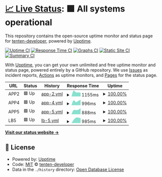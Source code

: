 # [📈 Live Status](https://demo.upptime.js.org): <!--live status--> **🟩 All systems operational**

This repository contains the open-source uptime monitor and status page for [tenten-developer](https://demo.upptime.js.org), powered by [Upptime](https://github.com/upptime/upptime).

[![Uptime CI](https://github.com/tenten-developer/monitoring/workflows/Uptime%20CI/badge.svg)](https://github.com/tenten-developer/monitoring/actions?query=workflow%3A%22Uptime+CI%22)
[![Response Time CI](https://github.com/tenten-developer/monitoring/workflows/Response%20Time%20CI/badge.svg)](https://github.com/tenten-developer/monitoring/actions?query=workflow%3A%22Response+Time+CI%22)
[![Graphs CI](https://github.com/tenten-developer/monitoring/workflows/Graphs%20CI/badge.svg)](https://github.com/tenten-developer/monitoring/actions?query=workflow%3A%22Graphs+CI%22)
[![Static Site CI](https://github.com/tenten-developer/monitoring/workflows/Static%20Site%20CI/badge.svg)](https://github.com/tenten-developer/monitoring/actions?query=workflow%3A%22Static+Site+CI%22)
[![Summary CI](https://github.com/tenten-developer/monitoring/workflows/Summary%20CI/badge.svg)](https://github.com/tenten-developer/monitoring/actions?query=workflow%3A%22Summary+CI%22)

With [Upptime](https://upptime.js.org), you can get your own unlimited and free uptime monitor and status page, powered entirely by a GitHub repository. We use [Issues](https://github.com/tenten-developer/monitoring/issues) as incident reports, [Actions](https://github.com/tenten-developer/monitoring/actions) as uptime monitors, and [Pages](https://demo.upptime.js.org) for the status page.

<!--start: status pages-->
<!-- This summary is generated by Upptime (https://github.com/upptime/upptime) -->
<!-- Do not edit this manually, your changes will be overwritten -->
<!-- prettier-ignore -->
| URL | Status | History | Response Time | Uptime |
| --- | ------ | ------- | ------------- | ------ |
| <img alt="" src="https://icons.duckduckgo.com/ip3/null.ico" height="13"> APP2 | 🟩 Up | [app-2.yml](https://github.com/tenten-developer/monitoring/commits/HEAD/history/app-2.yml) | <details><summary><img alt="Response time graph" src="./graphs/app-2/response-time-week.png" height="20"> 1155ms</summary><br><a href="https://demo.upptime.js.org/history/app-2"><img alt="Response time 1155" src="https://img.shields.io/endpoint?url=https%3A%2F%2Fraw.githubusercontent.com%2Ftenten-developer%2Fmonitoring%2FHEAD%2Fapi%2Fapp-2%2Fresponse-time.json"></a><br><a href="https://demo.upptime.js.org/history/app-2"><img alt="24-hour response time 1232" src="https://img.shields.io/endpoint?url=https%3A%2F%2Fraw.githubusercontent.com%2Ftenten-developer%2Fmonitoring%2FHEAD%2Fapi%2Fapp-2%2Fresponse-time-day.json"></a><br><a href="https://demo.upptime.js.org/history/app-2"><img alt="7-day response time 1155" src="https://img.shields.io/endpoint?url=https%3A%2F%2Fraw.githubusercontent.com%2Ftenten-developer%2Fmonitoring%2FHEAD%2Fapi%2Fapp-2%2Fresponse-time-week.json"></a><br><a href="https://demo.upptime.js.org/history/app-2"><img alt="30-day response time 1155" src="https://img.shields.io/endpoint?url=https%3A%2F%2Fraw.githubusercontent.com%2Ftenten-developer%2Fmonitoring%2FHEAD%2Fapi%2Fapp-2%2Fresponse-time-month.json"></a><br><a href="https://demo.upptime.js.org/history/app-2"><img alt="1-year response time 1155" src="https://img.shields.io/endpoint?url=https%3A%2F%2Fraw.githubusercontent.com%2Ftenten-developer%2Fmonitoring%2FHEAD%2Fapi%2Fapp-2%2Fresponse-time-year.json"></a></details> | <details><summary><a href="https://demo.upptime.js.org/history/app-2">100.00%</a></summary><a href="https://demo.upptime.js.org/history/app-2"><img alt="All-time uptime 100.00%" src="https://img.shields.io/endpoint?url=https%3A%2F%2Fraw.githubusercontent.com%2Ftenten-developer%2Fmonitoring%2FHEAD%2Fapi%2Fapp-2%2Fuptime.json"></a><br><a href="https://demo.upptime.js.org/history/app-2"><img alt="24-hour uptime 100.00%" src="https://img.shields.io/endpoint?url=https%3A%2F%2Fraw.githubusercontent.com%2Ftenten-developer%2Fmonitoring%2FHEAD%2Fapi%2Fapp-2%2Fuptime-day.json"></a><br><a href="https://demo.upptime.js.org/history/app-2"><img alt="7-day uptime 100.00%" src="https://img.shields.io/endpoint?url=https%3A%2F%2Fraw.githubusercontent.com%2Ftenten-developer%2Fmonitoring%2FHEAD%2Fapi%2Fapp-2%2Fuptime-week.json"></a><br><a href="https://demo.upptime.js.org/history/app-2"><img alt="30-day uptime 100.00%" src="https://img.shields.io/endpoint?url=https%3A%2F%2Fraw.githubusercontent.com%2Ftenten-developer%2Fmonitoring%2FHEAD%2Fapi%2Fapp-2%2Fuptime-month.json"></a><br><a href="https://demo.upptime.js.org/history/app-2"><img alt="1-year uptime 100.00%" src="https://img.shields.io/endpoint?url=https%3A%2F%2Fraw.githubusercontent.com%2Ftenten-developer%2Fmonitoring%2FHEAD%2Fapi%2Fapp-2%2Fuptime-year.json"></a></details>
| <img alt="" src="https://icons.duckduckgo.com/ip3/null.ico" height="13"> APP4 | 🟩 Up | [app-4.yml](https://github.com/tenten-developer/monitoring/commits/HEAD/history/app-4.yml) | <details><summary><img alt="Response time graph" src="./graphs/app-4/response-time-week.png" height="20"> 996ms</summary><br><a href="https://demo.upptime.js.org/history/app-4"><img alt="Response time 996" src="https://img.shields.io/endpoint?url=https%3A%2F%2Fraw.githubusercontent.com%2Ftenten-developer%2Fmonitoring%2FHEAD%2Fapi%2Fapp-4%2Fresponse-time.json"></a><br><a href="https://demo.upptime.js.org/history/app-4"><img alt="24-hour response time 992" src="https://img.shields.io/endpoint?url=https%3A%2F%2Fraw.githubusercontent.com%2Ftenten-developer%2Fmonitoring%2FHEAD%2Fapi%2Fapp-4%2Fresponse-time-day.json"></a><br><a href="https://demo.upptime.js.org/history/app-4"><img alt="7-day response time 996" src="https://img.shields.io/endpoint?url=https%3A%2F%2Fraw.githubusercontent.com%2Ftenten-developer%2Fmonitoring%2FHEAD%2Fapi%2Fapp-4%2Fresponse-time-week.json"></a><br><a href="https://demo.upptime.js.org/history/app-4"><img alt="30-day response time 996" src="https://img.shields.io/endpoint?url=https%3A%2F%2Fraw.githubusercontent.com%2Ftenten-developer%2Fmonitoring%2FHEAD%2Fapi%2Fapp-4%2Fresponse-time-month.json"></a><br><a href="https://demo.upptime.js.org/history/app-4"><img alt="1-year response time 996" src="https://img.shields.io/endpoint?url=https%3A%2F%2Fraw.githubusercontent.com%2Ftenten-developer%2Fmonitoring%2FHEAD%2Fapi%2Fapp-4%2Fresponse-time-year.json"></a></details> | <details><summary><a href="https://demo.upptime.js.org/history/app-4">100.00%</a></summary><a href="https://demo.upptime.js.org/history/app-4"><img alt="All-time uptime 100.00%" src="https://img.shields.io/endpoint?url=https%3A%2F%2Fraw.githubusercontent.com%2Ftenten-developer%2Fmonitoring%2FHEAD%2Fapi%2Fapp-4%2Fuptime.json"></a><br><a href="https://demo.upptime.js.org/history/app-4"><img alt="24-hour uptime 100.00%" src="https://img.shields.io/endpoint?url=https%3A%2F%2Fraw.githubusercontent.com%2Ftenten-developer%2Fmonitoring%2FHEAD%2Fapi%2Fapp-4%2Fuptime-day.json"></a><br><a href="https://demo.upptime.js.org/history/app-4"><img alt="7-day uptime 100.00%" src="https://img.shields.io/endpoint?url=https%3A%2F%2Fraw.githubusercontent.com%2Ftenten-developer%2Fmonitoring%2FHEAD%2Fapi%2Fapp-4%2Fuptime-week.json"></a><br><a href="https://demo.upptime.js.org/history/app-4"><img alt="30-day uptime 100.00%" src="https://img.shields.io/endpoint?url=https%3A%2F%2Fraw.githubusercontent.com%2Ftenten-developer%2Fmonitoring%2FHEAD%2Fapi%2Fapp-4%2Fuptime-month.json"></a><br><a href="https://demo.upptime.js.org/history/app-4"><img alt="1-year uptime 100.00%" src="https://img.shields.io/endpoint?url=https%3A%2F%2Fraw.githubusercontent.com%2Ftenten-developer%2Fmonitoring%2FHEAD%2Fapi%2Fapp-4%2Fuptime-year.json"></a></details>
| <img alt="" src="https://icons.duckduckgo.com/ip3/null.ico" height="13"> APP5 | 🟩 Up | [app-5.yml](https://github.com/tenten-developer/monitoring/commits/HEAD/history/app-5.yml) | <details><summary><img alt="Response time graph" src="./graphs/app-5/response-time-week.png" height="20"> 888ms</summary><br><a href="https://demo.upptime.js.org/history/app-5"><img alt="Response time 888" src="https://img.shields.io/endpoint?url=https%3A%2F%2Fraw.githubusercontent.com%2Ftenten-developer%2Fmonitoring%2FHEAD%2Fapi%2Fapp-5%2Fresponse-time.json"></a><br><a href="https://demo.upptime.js.org/history/app-5"><img alt="24-hour response time 1363" src="https://img.shields.io/endpoint?url=https%3A%2F%2Fraw.githubusercontent.com%2Ftenten-developer%2Fmonitoring%2FHEAD%2Fapi%2Fapp-5%2Fresponse-time-day.json"></a><br><a href="https://demo.upptime.js.org/history/app-5"><img alt="7-day response time 888" src="https://img.shields.io/endpoint?url=https%3A%2F%2Fraw.githubusercontent.com%2Ftenten-developer%2Fmonitoring%2FHEAD%2Fapi%2Fapp-5%2Fresponse-time-week.json"></a><br><a href="https://demo.upptime.js.org/history/app-5"><img alt="30-day response time 888" src="https://img.shields.io/endpoint?url=https%3A%2F%2Fraw.githubusercontent.com%2Ftenten-developer%2Fmonitoring%2FHEAD%2Fapi%2Fapp-5%2Fresponse-time-month.json"></a><br><a href="https://demo.upptime.js.org/history/app-5"><img alt="1-year response time 888" src="https://img.shields.io/endpoint?url=https%3A%2F%2Fraw.githubusercontent.com%2Ftenten-developer%2Fmonitoring%2FHEAD%2Fapi%2Fapp-5%2Fresponse-time-year.json"></a></details> | <details><summary><a href="https://demo.upptime.js.org/history/app-5">100.00%</a></summary><a href="https://demo.upptime.js.org/history/app-5"><img alt="All-time uptime 100.00%" src="https://img.shields.io/endpoint?url=https%3A%2F%2Fraw.githubusercontent.com%2Ftenten-developer%2Fmonitoring%2FHEAD%2Fapi%2Fapp-5%2Fuptime.json"></a><br><a href="https://demo.upptime.js.org/history/app-5"><img alt="24-hour uptime 100.00%" src="https://img.shields.io/endpoint?url=https%3A%2F%2Fraw.githubusercontent.com%2Ftenten-developer%2Fmonitoring%2FHEAD%2Fapi%2Fapp-5%2Fuptime-day.json"></a><br><a href="https://demo.upptime.js.org/history/app-5"><img alt="7-day uptime 100.00%" src="https://img.shields.io/endpoint?url=https%3A%2F%2Fraw.githubusercontent.com%2Ftenten-developer%2Fmonitoring%2FHEAD%2Fapi%2Fapp-5%2Fuptime-week.json"></a><br><a href="https://demo.upptime.js.org/history/app-5"><img alt="30-day uptime 100.00%" src="https://img.shields.io/endpoint?url=https%3A%2F%2Fraw.githubusercontent.com%2Ftenten-developer%2Fmonitoring%2FHEAD%2Fapi%2Fapp-5%2Fuptime-month.json"></a><br><a href="https://demo.upptime.js.org/history/app-5"><img alt="1-year uptime 100.00%" src="https://img.shields.io/endpoint?url=https%3A%2F%2Fraw.githubusercontent.com%2Ftenten-developer%2Fmonitoring%2FHEAD%2Fapi%2Fapp-5%2Fuptime-year.json"></a></details>
| <img alt="" src="https://icons.duckduckgo.com/ip3/null.ico" height="13"> LB5 | 🟩 Up | [lb-5.yml](https://github.com/tenten-developer/monitoring/commits/HEAD/history/lb-5.yml) | <details><summary><img alt="Response time graph" src="./graphs/lb-5/response-time-week.png" height="20"> 985ms</summary><br><a href="https://demo.upptime.js.org/history/lb-5"><img alt="Response time 985" src="https://img.shields.io/endpoint?url=https%3A%2F%2Fraw.githubusercontent.com%2Ftenten-developer%2Fmonitoring%2FHEAD%2Fapi%2Flb-5%2Fresponse-time.json"></a><br><a href="https://demo.upptime.js.org/history/lb-5"><img alt="24-hour response time 954" src="https://img.shields.io/endpoint?url=https%3A%2F%2Fraw.githubusercontent.com%2Ftenten-developer%2Fmonitoring%2FHEAD%2Fapi%2Flb-5%2Fresponse-time-day.json"></a><br><a href="https://demo.upptime.js.org/history/lb-5"><img alt="7-day response time 985" src="https://img.shields.io/endpoint?url=https%3A%2F%2Fraw.githubusercontent.com%2Ftenten-developer%2Fmonitoring%2FHEAD%2Fapi%2Flb-5%2Fresponse-time-week.json"></a><br><a href="https://demo.upptime.js.org/history/lb-5"><img alt="30-day response time 985" src="https://img.shields.io/endpoint?url=https%3A%2F%2Fraw.githubusercontent.com%2Ftenten-developer%2Fmonitoring%2FHEAD%2Fapi%2Flb-5%2Fresponse-time-month.json"></a><br><a href="https://demo.upptime.js.org/history/lb-5"><img alt="1-year response time 985" src="https://img.shields.io/endpoint?url=https%3A%2F%2Fraw.githubusercontent.com%2Ftenten-developer%2Fmonitoring%2FHEAD%2Fapi%2Flb-5%2Fresponse-time-year.json"></a></details> | <details><summary><a href="https://demo.upptime.js.org/history/lb-5">100.00%</a></summary><a href="https://demo.upptime.js.org/history/lb-5"><img alt="All-time uptime 100.00%" src="https://img.shields.io/endpoint?url=https%3A%2F%2Fraw.githubusercontent.com%2Ftenten-developer%2Fmonitoring%2FHEAD%2Fapi%2Flb-5%2Fuptime.json"></a><br><a href="https://demo.upptime.js.org/history/lb-5"><img alt="24-hour uptime 100.00%" src="https://img.shields.io/endpoint?url=https%3A%2F%2Fraw.githubusercontent.com%2Ftenten-developer%2Fmonitoring%2FHEAD%2Fapi%2Flb-5%2Fuptime-day.json"></a><br><a href="https://demo.upptime.js.org/history/lb-5"><img alt="7-day uptime 100.00%" src="https://img.shields.io/endpoint?url=https%3A%2F%2Fraw.githubusercontent.com%2Ftenten-developer%2Fmonitoring%2FHEAD%2Fapi%2Flb-5%2Fuptime-week.json"></a><br><a href="https://demo.upptime.js.org/history/lb-5"><img alt="30-day uptime 100.00%" src="https://img.shields.io/endpoint?url=https%3A%2F%2Fraw.githubusercontent.com%2Ftenten-developer%2Fmonitoring%2FHEAD%2Fapi%2Flb-5%2Fuptime-month.json"></a><br><a href="https://demo.upptime.js.org/history/lb-5"><img alt="1-year uptime 100.00%" src="https://img.shields.io/endpoint?url=https%3A%2F%2Fraw.githubusercontent.com%2Ftenten-developer%2Fmonitoring%2FHEAD%2Fapi%2Flb-5%2Fuptime-year.json"></a></details>

<!--end: status pages-->

[**Visit our status website →**](https://demo.upptime.js.org)

## 📄 License

- Powered by: [Upptime](https://github.com/upptime/upptime)
- Code: [MIT](./LICENSE) © [tenten-developer](https://demo.upptime.js.org)
- Data in the `./history` directory: [Open Database License](https://opendatacommons.org/licenses/odbl/1-0/)
